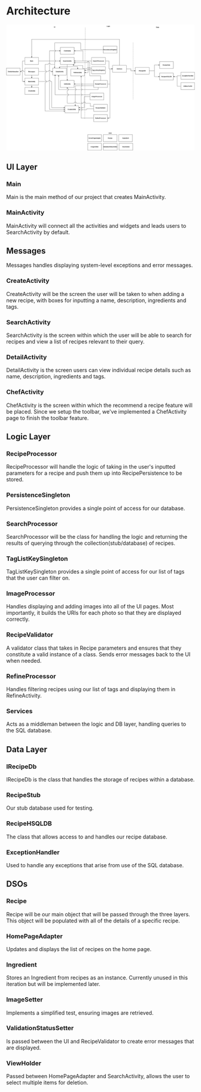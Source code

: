 # Architecture
![Architecture](architecture.png)
## UI Layer
### Main
Main is the main method of our project that creates MainActivity.

### MainActivity
MainActivity will connect all the activities and widgets and leads users to SearchActivity by default.

## Messages
Messages handles displaying system-level exceptions and error messages.

### CreateActivity
CreateActivity will be the screen the user will be taken to when adding a new recipe, with boxes for inputting a name, description, ingredients and tags.

### SearchActivity
SearchActivity is the screen within which the user will be able to search for recipes and view a list of recipes relevant to their query.

### DetailActivity
DetailActivity is the screen users can view individual recipe details such as name, description, ingredients and tags.

### ChefActivity
ChefActivity is the screen within which the recommend a recipe feature will be placed. Since we setup the toolbar, we've implemented a ChefActivity page to finish the toolbar feature.

## Logic Layer
### RecipeProcessor 
RecipeProcessor will handle the logic of taking in the user's inputted parameters for a recipe and push them up into RecipePersistence to be stored.

### PersistenceSingleton
PersistenceSingleton provides a single point of access for our database.

### SearchProcessor
SearchProcessor will be the class for handling the logic and returning the results of querying through the collection(stub/database) of recipes.

### TagListKeySingleton
TagListKeySingleton provides a single point of access for our list of tags that the user can filter on.

### ImageProcessor
Handles displaying and adding images into all of the UI pages. Most importantly, it builds the URIs for each photo so that they are displayed correctly.

### RecipeValidator
A validator class that takes in Recipe parameters and ensures that they constitute a valid instance of a class. Sends error messages back to the UI when needed.

### RefineProcessor
Handles filtering recipes using our list of tags and displaying them in RefineActivity.

### Services
Acts as a middleman between the logic and DB layer, handling queries to the SQL database.

## Data Layer
### IRecipeDb
IRecipeDb is the class that handles the storage of recipes within a database.

### RecipeStub
Our stub database used for testing.

### RecipeHSQLDB
The class that allows access to and handles our recipe database.

### ExceptionHandler
Used to handle any exceptions that arise from use of the SQL database.

## DSOs
### Recipe
Recipe will be our main object that will be passed through the three layers. This object will be populated with all of the details of a specific recipe.

### HomePageAdapter
Updates and displays the list of recipes on the home page.

### Ingredient
Stores an Ingredient from recipes as an instance. Currently unused in this iteration but will be implemented later.

### ImageSetter
Implements a simplified test, ensuring images are retrieved.

### ValidationStatusSetter
Is passed between the UI and RecipeValidator to create error messages that are displayed.

### ViewHolder
Passed between HomePageAdapter and SearchActivity, allows the user to select multiple items for deletion.


